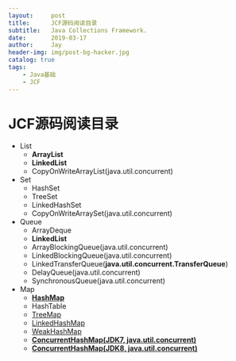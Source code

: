 ```yaml
---
layout:     post
title:      JCF源码阅读目录
subtitle:   Java Collections Framework.
date:       2019-03-17
author:     Jay
header-img: img/post-bg-hacker.jpg
catalog: true
tags:
    - Java基础
    - JCF
---
```


# JCF源码阅读目录

- List
    - **ArrayList**  
    - **LinkedList**
    - CopyOnWriteArrayList(java.util.concurrent)
- Set
    - HashSet
    - TreeSet
    - LinkedHashSet
    - CopyOnWriteArraySet(java.util.concurrent)
- Queue
    - ArrayDeque
    - **LinkedList**
    - ArrayBlockingQueue(java.util.concurrent)
    - LinkedBlockingQueue(java.util.concurrent)
    - LinkedTransferQueue(**java.util.concurrent.TransferQueue**)
    - DelayQueue(java.util.concurrent)
    - SynchronousQueue(java.util.concurrent)
- Map
    - **[HashMap](https://xuanjian1992.top/2019/03/31/HashMap%E6%BA%90%E7%A0%81%E8%A7%A3%E6%9E%90/)**
    - HashTable
    - [TreeMap](https://xuanjian1992.top/2019/05/13/TreeMap%E6%BA%90%E7%A0%81%E5%88%86%E6%9E%90/)
    - [LinkedHashMap](https://xuanjian1992.top/2019/04/10/LinkedHashMap%E6%BA%90%E7%A0%81%E5%88%86%E6%9E%90/)
    - [WeakHashMap](https://xuanjian1992.top/2019/04/14/WeakHashMap%E6%BA%90%E7%A0%81%E5%88%86%E6%9E%90/)
    - **[ConcurrentHashMap(JDK7, java.util.concurrent)](https://xuanjian1992.top/2019/05/22/ConcurrentHashMap%E6%BA%90%E7%A0%81%E5%88%86%E6%9E%90(JDK7)/)**
    - **[ConcurrentHashMap(JDK8, java.util.concurrent)]()**  
    
